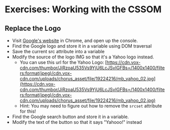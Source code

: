 # Exercises: Working with the CSSOM

## Replace the Logo

- Visit [Google's website](https://www.google.com/) in Chrome, and open up the console.
- Find the Google logo and store it in a variable using DOM traversal
- Save the current src attribute into a variable
- Modify the source of the logo IMG so that it's a Yahoo logo instead.
  - You can use this url for the Yahoo Logo: [https://cdn.vox-cdn.com/thumbor/JiRzoaU535Vs9YjU6LcJSvIGFBs=/1400x1400/filters:format(jpeg)/cdn.vox-cdn.com/uploads/chorus_asset/file/19224216/mb_yahoo_02.jpg](https://cdn.vox-cdn.com/thumbor/JiRzoaU535Vs9YjU6LcJSvIGFBs=/1400x1400/filters:format(jpeg)/cdn.vox-cdn.com/uploads/chorus_asset/file/19224216/mb_yahoo_02.jpg)
  - Hint: You may need to figure out how to remove the `srcset` attribute for this!
- Find the Google search button and store it in a variable.
- Modify the text of the button so that it says "Yahooo!" instead
